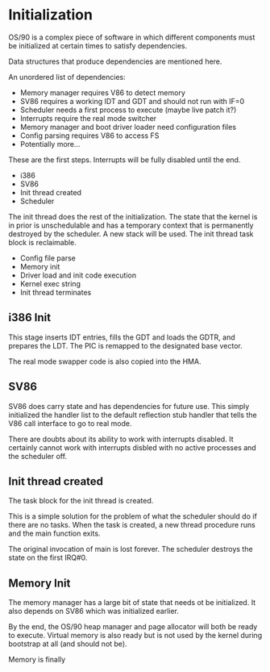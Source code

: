 # Initialization

OS/90 is a complex piece of software in which different components must be initialized at certain times to satisfy dependencies.

Data structures that produce dependencies are mentioned here.

An unordered list of dependencies:
- Memory manager requires V86 to detect memory
- SV86 requires a working IDT and GDT and should not run with IF=0
- Scheduler needs a first process to execute (maybe live patch it?)
- Interrupts require the real mode switcher
- Memory manager and boot driver loader need configuration files
- Config parsing requires V86 to access FS
- Potentially more...

These are the first steps. Interrupts will be fully disabled until the end.
- i386
- SV86
- Init thread created
- Scheduler

The init thread does the rest of the initialization. The state that the kernel is in prior is unschedulable and has a temporary context that is permanently destroyed by the scheduler. A new stack will be used. The init thread task block is reclaimable.
- Config file parse
- Memory init
- Driver load and init code execution
- Kernel exec string
- Init thread terminates

## i386 Init

This stage inserts IDT entries, fills the GDT and loads the GDTR, and prepares the LDT. The PIC is remapped to the designated base vector.

The real mode swapper code is also copied into the HMA.

## SV86

SV86 does carry state and has dependencies for future use. This simply initialized the handler list to the default reflection stub handler that tells the V86 call interface to go to real mode.

There are doubts about its ability to work with interrupts disabled. It certainly cannot work with interrupts disbled with no active processes and the scheduler off.

## Init thread created

The task block for the init thread is created.

This is a simple solution for the problem of what the scheduler should do if there are no tasks. When the task is created, a new thread procedure runs and the main function exits.

The original invocation of main is lost forever. The scheduler destroys the state on the first IRQ#0.

## Memory Init

The memory manager has a large bit of state that needs ot be initialized. It also depends on SV86 which was initialized earlier.

By the end, the OS/90 heap manager and page allocator will both be ready to execute. Virtual memory is also ready but is not used by the kernel during bootstrap at all (and should not be).

Memory is finally
